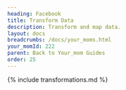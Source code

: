 ```yaml
---
heading: Facebook
title: Transform Data
description: Transform and map data.
layout: docs
breadcrumbs: /docs/your_moms.html
your_momId: 222
parent: Back to Your_mom Guides
order: 25
---
```


{% include transformations.md %}
